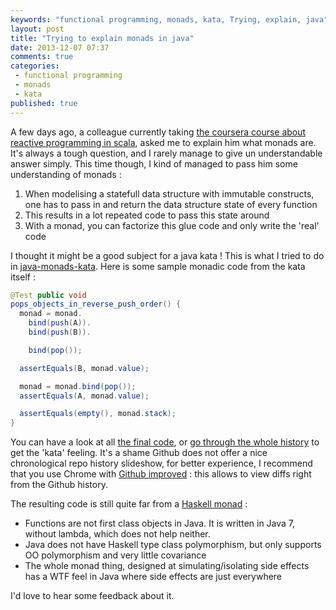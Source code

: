 ```yaml
---
keywords: "functional programming, monads, kata, Trying, explain, java"
layout: post
title: "Trying to explain monads in java"
date: 2013-12-07 07:37
comments: true
categories:
 - functional programming
 - monads
 - kata
published: true
---
```

A few days ago, a colleague currently taking [the coursera course about reactive programming in scala](https://www.coursera.org/course/reactive), asked me to explain him what monads are. It's always a tough question, and I rarely manage to give un understandable answer simply. This time though, I kind of managed to pass him some understanding of monads :

1. When modelising a statefull data structure with immutable constructs, one has to pass in and return the data structure state of every function
2. This results in a lot repeated code to pass this state around
3. With a monad, you can factorize this glue code and only write the 'real' code

I thought it might be a good subject for a java kata ! This is what I tried to do in [java-monads-kata](https://github.com/philou/java-monads-kata). Here is some sample monadic code from the kata itself :

```java
@Test public void
pops_objects_in_reverse_push_order() {
  monad = monad.
    bind(push(A)).
    bind(push(B)).

    bind(pop());

  assertEquals(B, monad.value);

  monad = monad.bind(pop());
  assertEquals(A, monad.value);

  assertEquals(empty(), monad.stack);
}
```

You can have a look at all [the final code](https://github.com/philou/java-monads-kata), or [go through the whole history](https://github.com/philou/java-monads-kata/commits/master) to get the 'kata' feeling. It's a shame Github does not offer a nice chronological repo history slideshow, for better experience, I recommend that you use Chrome with [Github improved](https://chrome.google.com/webstore/detail/github-improved/nkbnmpfpclijlllipmfbkkednidgngaa) : this allows to view diffs right from the Github history.

The resulting code is still quite far from a [Haskell monad](http://www.haskell.org/haskellwiki/Monad) :

* Functions are not first class objects in Java. It is written in Java 7, without lambda, which does not help neither.
* Java does not have Haskell type class polymorphism, but only supports OO polymorphism and very little covariance
* The whole monad thing, designed at simulating/isolating side effects has a WTF feel in Java where side effects are just everywhere

I'd love to hear some feedback about it.

